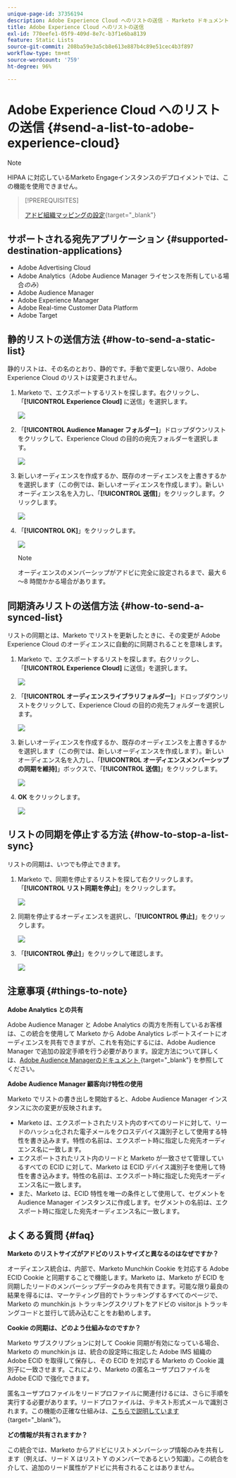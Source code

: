 ```yaml
---
unique-page-id: 37356194
description: Adobe Experience Cloud へのリストの送信 - Marketo ドキュメント - 製品ドキュメント
title: Adobe Experience Cloud へのリストの送信
exl-id: 770eefe1-05f9-409d-8e7c-b3f1e6ba8139
feature: Static Lists
source-git-commit: 208ba59e3a5cb8e613e887b4c89e51cec4b3f897
workflow-type: tm+mt
source-wordcount: '759'
ht-degree: 96%

---
```


# Adobe Experience Cloud へのリストの送信 {#send-a-list-to-adobe-experience-cloud}

>[!NOTE]
>
>HIPAA に対応しているMarketo Engageインスタンスのデプロイメントでは、この機能を使用できません。

>[!PREREQUISITES]
>
>[アドビ組織マッピングの設定](/help/marketo/product-docs/adobe-experience-cloud-integrations/set-up-adobe-organization-mapping.md){target="_blank"}

## サポートされる宛先アプリケーション {#supported-destination-applications}

* Adobe Advertising Cloud
* Adobe Analytics（Adobe Audience Manager ライセンスを所有している場合&#x200B;_のみ_）
* Adobe Audience Manager
* Adobe Experience Manager
* Adobe Real-time Customer Data Platform
* Adobe Target

## 静的リストの送信方法 {#how-to-send-a-static-list}

静的リストは、その名のとおり、静的です。手動で変更しない限り、Adobe Experience Cloud のリストは変更されません。

1. Marketo で、エクスポートするリストを探します。右クリックし、「**[!UICONTROL Experience Cloud]** に送信」を選択します。

   ![](assets/send-a-list-to-adobe-experience-cloud-1.png)

1. 「**[!UICONTROL Audience Manager フォルダー]**」ドロップダウンリストをクリックして、Experience Cloud の目的の宛先フォルダーを選択します。

   ![](assets/send-a-list-to-adobe-experience-cloud-2.png)

1. 新しいオーディエンスを作成するか、既存のオーディエンスを上書きするかを選択します（この例では、新しいオーディエンスを作成します）。新しいオーディエンス名を入力し、「**[!UICONTROL 送信]**」をクリックします。クリックします。

   ![](assets/send-a-list-to-adobe-experience-cloud-3.png)

1. 「**[!UICONTROL OK]**」をクリックします。

   ![](assets/send-a-list-to-adobe-experience-cloud-4.png)

   >[!NOTE]
   >
   >オーディエンスのメンバーシップがアドビに完全に設定されるまで、最大 6～8 時間かかる場合があります。

## 同期済みリストの送信方法 {#how-to-send-a-synced-list}

リストの同期とは、Marketo でリストを更新したときに、その変更が Adobe Experience Cloud のオーディエンスに自動的に同期されることを意味します。

1. Marketo で、エクスポートするリストを探します。右クリックし、「**[!UICONTROL Experience Cloud]** に送信」を選択します。

   ![](assets/send-a-list-to-adobe-experience-cloud-5.png)

1. 「**[!UICONTROL オーディエンスライブラリフォルダー]**」ドロップダウンリストをクリックして、Experience Cloud の目的の宛先フォルダーを選択します。

   ![](assets/send-a-list-to-adobe-experience-cloud-6.png)

1. 新しいオーディエンスを作成するか、既存のオーディエンスを上書きするかを選択します（この例では、新しいオーディエンスを作成します）。新しいオーディエンス名を入力し、「**[!UICONTROL オーディエンスメンバーシップの同期を維持]**」ボックスで、「**[!UICONTROL 送信]**」をクリックします。

   ![](assets/send-a-list-to-adobe-experience-cloud-7.png)

1. **OK** をクリックします。

   ![](assets/send-a-list-to-adobe-experience-cloud-8.png)

## リストの同期を停止する方法 {#how-to-stop-a-list-sync}

リストの同期は、いつでも停止できます。

1. Marketo で、同期を停止するリストを探して右クリックします。「**[!UICONTROL リスト同期を停止]**」をクリックします。

   ![](assets/send-a-list-to-adobe-experience-cloud-9.png)

1. 同期を停止するオーディエンスを選択し、「**[!UICONTROL 停止]**」をクリックします。

   ![](assets/send-a-list-to-adobe-experience-cloud-10.png)

1. 「**[!UICONTROL 停止]**」をクリックして確認します。

   ![](assets/send-a-list-to-adobe-experience-cloud-11.png)

## 注意事項 {#things-to-note}

**Adobe Analytics との共有**

Adobe Audience Manager と Adobe Analytics の両方を所有しているお客様は、この統合を使用して Marketo から Adobe Analytics レポートスイートにオーディエンスを共有できますが、これを有効にするには、Adobe Audience Manager で追加の設定手順を行う必要があります。設定方法について詳しくは、[Adobe Audience Managerのドキュメント ](https://experienceleague.adobe.com/docs/analytics/integration/audience-analytics/mc-audiences-aam.html?lang=ja?lang=ja){target="_blank"} を参照してください。

**Adobe Audience Manager 顧客向け特性の使用**

Marketo でリストの書き出しを開始すると、Adobe Audience Manager インスタンスに次の変更が反映されます。

* Marketo は、エクスポートされたリスト内のすべてのリードに対して、リードのハッシュ化された電子メールをクロスデバイス識別子として使用する特性を書き込みます。特性の名前は、エクスポート時に指定した宛先オーディエンス名に一致します。
* エクスポートされたリスト内のリードと Marketo が一致させて管理しているすべての ECID に対して、Marketo は ECID デバイス識別子を使用して特性を書き込みます。特性の名前は、エクスポート時に指定した宛先オーディエンス名に一致します。
* また、Marketo は、ECID 特性を唯一の条件として使用して、セグメントを Audience Manager インスタンスに作成します。セグメントの名前は、エクスポート時に指定した宛先オーディエンス名に一致します。

## よくある質問 {#faq}

**Marketo のリストサイズがアドビのリストサイズと異なるのはなぜですか？**

オーディエンス統合は、内部で、Marketo Munchkin Cookie を対応する Adobe ECID Cookie と同期することで機能します。Marketo は、Marketo が ECID を同期したリードのメンバーシップデータのみを共有できます。可能な限り最良の結果を得るには、マーケティング目的でトラッキングするすべてのページで、Marketo の munchkin.js トラッキングスクリプトをアドビの visitor.js トラッキングコードと並行して読み込むことをお勧めします。

**Cookie の同期は、どのよう仕組みなのですか？**

Marketo サブスクリプションに対して Cookie 同期が有効になっている場合、Marketo の munchkin.js は、統合の設定時に指定した Adobe IMS 組織の Adobe ECID を取得して保存し、その ECID を対応する Marketo の Cookie 識別子に一致させます。これにより、Marketo の匿名ユーザプロファイルを Adobe ECID で強化できます。

匿名ユーザプロファイルをリードプロファイルに関連付けるには、さらに手順を実行する必要があります。リードプロファイルは、テキスト形式メールで識別されます。この機能の正確な仕組みは、[こちらで説明しています](/help/marketo/product-docs/reporting/basic-reporting/report-activity/tracking-anonymous-activity-and-people.md){target="_blank"}。

**どの情報が共有されますか？**

この統合では、Marketo からアドビにリストメンバーシップ情報のみを共有します（例えば、リード X はリスト Y のメンバーであるという知識）。この統合を介して、追加のリード属性がアドビに共有されることはありません。
